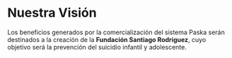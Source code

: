 # Nuestra Visión

Los beneficios generados por la comercialización del sistema Paska serán destinados a la creación de la **Fundación Santiago Rodríguez**, cuyo objetivo será la prevención del suicidio infantil y adolescente.
